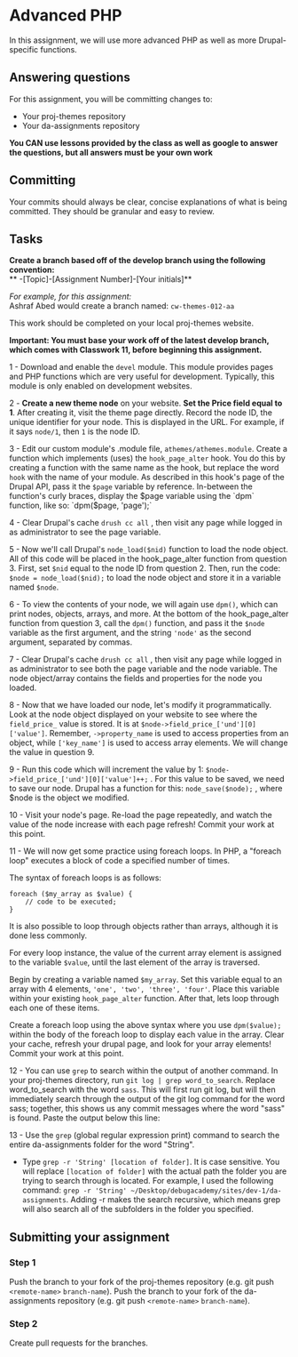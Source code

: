 # Advanced PHP
In this assignment, we will use more advanced PHP as well as more Drupal-specific functions.

## Answering questions
For this assignment, you will be committing changes to:
- Your proj-themes repository
- Your da-assignments repository

**You CAN use lessons provided by the class as well as google to answer the questions, but all answers must be your own work**

## Committing
Your commits should always be clear, concise explanations of what is being committed. They should be granular and easy to review.

## Tasks
**Create a branch based off of the develop branch using the following convention:**  
** -[Topic]-[Assignment Number]-[Your initials]**

*For example, for this assignment:*  
Ashraf Abed would create a branch named: ```cw-themes-012-aa```  

This work should be completed on your local proj-themes website. 

**Important: You must base your work off of the latest develop branch, which comes with Classwork 11, before beginning this assignment.**

1 - Download and enable the `devel` module. This module provides pages and PHP functions which are very useful for development. Typically, this module is only enabled on development websites.

2 - **Create a new theme node** on your website. **Set the Price field equal to 1**. After creating it, visit the theme page directly. Record the node ID, the unique identifier for your node. This is displayed in the URL. For example, if it says `node/1`, then `1` is the node ID.

3 - Edit our custom module's .module file, `athemes/athemes.module`. Create a function which implements (uses) the ```hook_page_alter``` hook. You do this by creating a function with the same name as the hook, but replace the word `hook` with the name of your module. As described in this hook's page of the Drupal API, pass it the ```$page``` variable by reference. In-between the function's curly braces, display the $page variable using the `dpm` function, like so: `dpm($page, 'page');`

4 - Clear Drupal's cache `drush cc all` , then visit any page while logged in as administrator to see the page variable.

5 - Now we'll call Drupal's ```node_load($nid)``` function to load the node object. All of this code will be placed in the hook_page_alter function from question 3. First, set `$nid` equal to the node ID from question 2. Then, run the code: ```$node = node_load($nid);``` to load the node object and store it in a variable named `$node`. 

6 - To view the contents of your node, we will again use ```dpm()```, which can print nodes, objects, arrays, and more. At the bottom of the hook_page_alter function from question 3, call the `dpm()` function, and pass it the ```$node``` variable as the first argument, and the string `'node'` as the second argument, separated by commas.

7 - Clear Drupal's cache `drush cc all` , then visit any page while logged in as administrator to see both the page variable and the node variable. The node object/array contains the fields and properties for the node you loaded.

8 - Now that we have loaded our node, let's modify it programmatically. Look at the node object displayed on your website to see where the `field_price_` value is stored. It is at `$node->field_price_['und'][0]['value']`. Remember, `->property_name` is used to access properties from an object, while `['key_name']` is used to access array elements. We will change the value in question 9.

9 - Run this code which will increment the value by 1: `$node->field_price_['und'][0]['value']++;` . For this value to be saved, we need to save our node. Drupal has a function for this: `node_save($node);` , where $node is the object we modified.

10 - Visit your node's page. Re-load the page repeatedly, and watch the value of the node increase with each page refresh! Commit your work at this point.

11 - We will now get some practice using foreach loops. In PHP, a "foreach loop" executes a block of code a specified number of times. 

The syntax of foreach loops is as follows:

```
foreach ($my_array as $value) {
    // code to be executed;
} 
```
It is also possible to loop through objects rather than arrays, although it is done less commonly.

For every loop instance, the value of the current array element is assigned to the variable ```$value```, until the last element of the array is traversed.

Begin by creating a variable named ```$my_array```. Set this variable equal to an array with 4 elements, `'one', 'two', 'three', 'four'`. Place this variable within your existing `hook_page_alter` function. After that, lets loop through each one of these items.

Create a foreach loop using the above syntax where you use `dpm($value);` within the body of the foreach loop to display each value in the array. Clear your cache, refresh your drupal page, and look for your array elements! Commit your work at this point.

12 - You can use `grep` to search within the output of another command. In your proj-themes directory, run ```git log | grep word_to_search```. Replace word_to_search with the word `sass`. This will first run git log, but will then immediately search through the output of the git log command for the word sass; together, this shows us any commit messages where the word "sass" is found. Paste the output below this line:

13 - Use the ```grep``` (global regular expression print) command to search the entire da-assignments folder for the word "String".
- Type ```grep -r 'String' [location of folder]```. It is case sensitive. You will replace ```[location of folder]``` with the actual path the folder you are trying to search through is located. For example, I used the following command: ```grep -r 'String' ~/Desktop/debugacademy/sites/dev-1/da-assignments```. Adding -r makes the search recursive, which means grep will also search all of the subfolders in the folder you specified.

## Submitting your assignment
### Step 1
Push the branch to your fork of the proj-themes repository (e.g. git push `<remote-name>` `branch-name`).
Push the branch to your fork of the da-assignments repository (e.g. git push `<remote-name>` `branch-name`).

### Step 2
Create pull requests for the branches.
